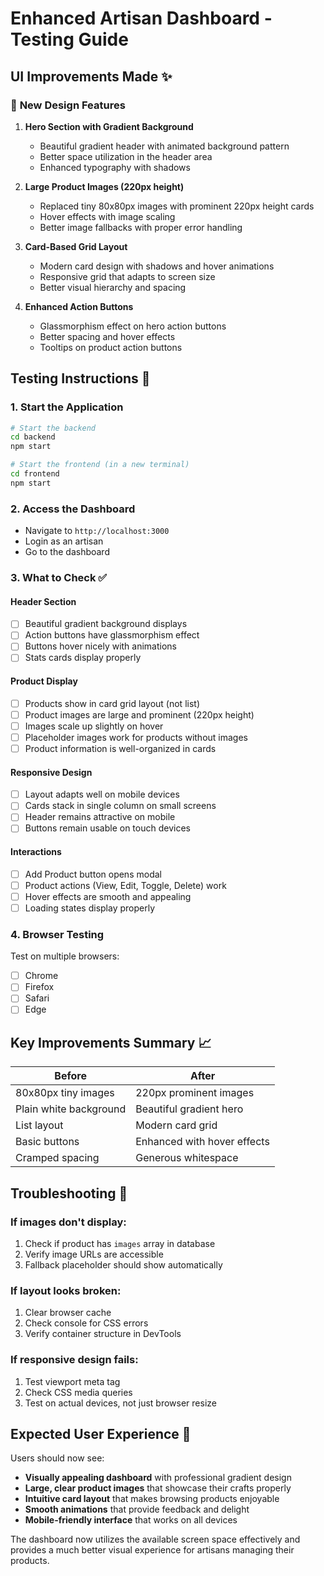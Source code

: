 # Enhanced Artisan Dashboard - Testing Guide

## UI Improvements Made ✨

### 🎨 **New Design Features**

1. **Hero Section with Gradient Background**
   - Beautiful gradient header with animated background pattern
   - Better space utilization in the header area
   - Enhanced typography with shadows

2. **Large Product Images (220px height)**
   - Replaced tiny 80x80px images with prominent 220px height cards
   - Hover effects with image scaling
   - Better image fallbacks with proper error handling

3. **Card-Based Grid Layout**
   - Modern card design with shadows and hover animations
   - Responsive grid that adapts to screen size
   - Better visual hierarchy and spacing

4. **Enhanced Action Buttons**
   - Glassmorphism effect on hero action buttons
   - Better spacing and hover effects
   - Tooltips on product action buttons

## Testing Instructions 🧪

### 1. **Start the Application**
```bash
# Start the backend
cd backend
npm start

# Start the frontend (in a new terminal)
cd frontend
npm start
```

### 2. **Access the Dashboard**
- Navigate to `http://localhost:3000`
- Login as an artisan
- Go to the dashboard

### 3. **What to Check ✅**

#### Header Section
- [ ] Beautiful gradient background displays
- [ ] Action buttons have glassmorphism effect
- [ ] Buttons hover nicely with animations
- [ ] Stats cards display properly

#### Product Display
- [ ] Products show in card grid layout (not list)
- [ ] Product images are large and prominent (220px height)
- [ ] Images scale up slightly on hover
- [ ] Placeholder images work for products without images
- [ ] Product information is well-organized in cards

#### Responsive Design
- [ ] Layout adapts well on mobile devices
- [ ] Cards stack in single column on small screens
- [ ] Header remains attractive on mobile
- [ ] Buttons remain usable on touch devices

#### Interactions
- [ ] Add Product button opens modal
- [ ] Product actions (View, Edit, Toggle, Delete) work
- [ ] Hover effects are smooth and appealing
- [ ] Loading states display properly

### 4. **Browser Testing**
Test on multiple browsers:
- [ ] Chrome
- [ ] Firefox
- [ ] Safari
- [ ] Edge

## Key Improvements Summary 📈

| Before | After |
|---------|--------|
| 80x80px tiny images | 220px prominent images |
| Plain white background | Beautiful gradient hero |
| List layout | Modern card grid |
| Basic buttons | Enhanced with hover effects |
| Cramped spacing | Generous whitespace |

## Troubleshooting 🔧

### If images don't display:
1. Check if product has `images` array in database
2. Verify image URLs are accessible
3. Fallback placeholder should show automatically

### If layout looks broken:
1. Clear browser cache
2. Check console for CSS errors
3. Verify container structure in DevTools

### If responsive design fails:
1. Test viewport meta tag
2. Check CSS media queries
3. Test on actual devices, not just browser resize

## Expected User Experience 💫

Users should now see:
- **Visually appealing dashboard** with professional gradient design
- **Large, clear product images** that showcase their crafts properly
- **Intuitive card layout** that makes browsing products enjoyable
- **Smooth animations** that provide feedback and delight
- **Mobile-friendly interface** that works on all devices

The dashboard now utilizes the available screen space effectively and provides a much better visual experience for artisans managing their products.
